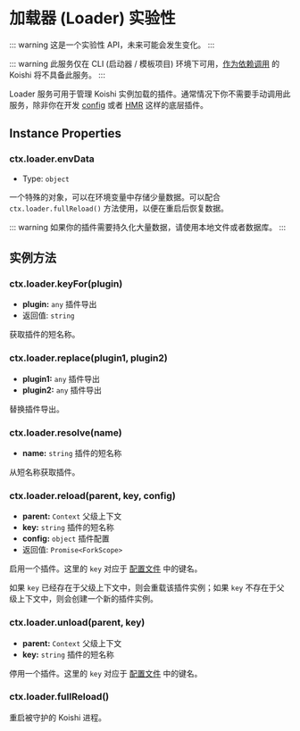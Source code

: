 # 加载器 (Loader) <badge type="warning">实验性</badge>

::: warning
这是一个实验性 API，未来可能会发生变化。
:::

::: warning
此服务仅在 CLI (启动器 / 模板项目) 环境下可用，[作为依赖调用](../../manual/starter/direct.md) 的 Koishi 将不具备此服务。
:::

Loader 服务可用于管理 Koishi 实例加载的插件。通常情况下你不需要手动调用此服务，除非你在开发 [config](../../plugins/console/config.md) 或者 [HMR](../../plugins/develop/hmr.md) 这样的底层插件。

## Instance Properties

### ctx.loader.envData

- Type: `object`

一个特殊的对象，可以在环境变量中存储少量数据。可以配合 `ctx.loader.fullReload()` 方法使用，以便在重启后恢复数据。

::: warning
如果你的插件需要持久化大量数据，请使用本地文件或者数据库。
:::

## 实例方法

### ctx.loader.keyFor(plugin)

- **plugin:** `any` 插件导出
- 返回值: `string`

获取插件的短名称。

### ctx.loader.replace(plugin1, plugin2)

- **plugin1:** `any` 插件导出
- **plugin2:** `any` 插件导出

替换插件导出。

### ctx.loader.resolve(name)

- **name:** `string` 插件的短名称

从短名称获取插件。

### ctx.loader.reload(parent, key, config)

- **parent:** `Context` 父级上下文
- **key:** `string` 插件的短名称
- **config:** `object` 插件配置
- 返回值: `Promise<ForkScope>`

启用一个插件。这里的 `key` 对应于 [配置文件](../../guide/develop/config.md) 中的键名。

如果 `key` 已经存在于父级上下文中，则会重载该插件实例；如果 `key` 不存在于父级上下文中，则会创建一个新的插件实例。

### ctx.loader.unload(parent, key)

- **parent:** `Context` 父级上下文
- **key:** `string` 插件的短名称

停用一个插件。这里的 `key` 对应于 [配置文件](../../guide/develop/config.md) 中的键名。

### ctx.loader.fullReload()

重启被守护的 Koishi 进程。
